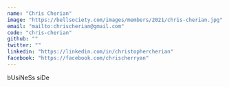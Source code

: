 ```yaml
---
name: "Chris Cherian"
image: "https://bellsociety.com/images/members/2021/chris-cherian.jpg"
email: "mailto:chrischerian@gmail.com"
code: "chris-cherian"
github: ""
twitter: ""
linkedin: "https://linkedin.com/in/christophercherian"
facebook: "https://facebook.com/chrischerryan"
---
```

bUsiNeSs siDe